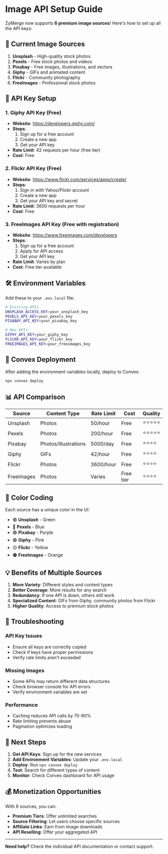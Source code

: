 # Image API Setup Guide

ZyMerge now supports **6 premium image sources**! Here's how to set up all the API keys:

## 🎯 Current Image Sources

1. **Unsplash** - High-quality stock photos
2. **Pexels** - Free stock photos and videos
3. **Pixabay** - Free images, illustrations, and vectors
4. **Giphy** - GIFs and animated content
5. **Flickr** - Community photography
6. **FreeImages** - Professional stock photos

## 🔑 API Key Setup

### 1. **Giphy API Key** (Free)
- **Website**: https://developers.giphy.com/
- **Steps**:
  1. Sign up for a free account
  2. Create a new app
  3. Get your API key
- **Rate Limit**: 42 requests per hour (free tier)
- **Cost**: Free

### 2. **Flickr API Key** (Free)
- **Website**: https://www.flickr.com/services/apps/create/
- **Steps**:
  1. Sign in with Yahoo/Flickr account
  2. Create a new app
  3. Get your API key and secret
- **Rate Limit**: 3600 requests per hour
- **Cost**: Free

### 3. **FreeImages API Key** (Free with registration)
- **Website**: https://www.freeimages.com/developers
- **Steps**:
  1. Sign up for a free account
  2. Apply for API access
  3. Get your API key
- **Rate Limit**: Varies by plan
- **Cost**: Free tier available

## 🛠️ Environment Variables

Add these to your `.env.local` file:

```bash
# Existing APIs
UNSPLASH_ACCESS_KEY=your_unsplash_key
PEXELS_API_KEY=your_pexels_key
PIXABAY_API_KEY=your_pixabay_key

# New APIs
GIPHY_API_KEY=your_giphy_key
FLICKR_API_KEY=your_flickr_key
FREEIMAGES_API_KEY=your_freeimages_key
```

## 🚀 Convex Deployment

After adding the environment variables locally, deploy to Convex:

```bash
npx convex deploy
```

## 📊 API Comparison

| Source | Content Type | Rate Limit | Cost | Quality |
|--------|-------------|------------|------|---------|
| Unsplash | Photos | 50/hour | Free | ⭐⭐⭐⭐⭐ |
| Pexels | Photos | 200/hour | Free | ⭐⭐⭐⭐⭐ |
| Pixabay | Photos/Illustrations | 5000/day | Free | ⭐⭐⭐⭐ |
| Giphy | GIFs | 42/hour | Free | ⭐⭐⭐⭐ |
| Flickr | Photos | 3600/hour | Free | ⭐⭐⭐⭐ |
| FreeImages | Photos | Varies | Free tier | ⭐⭐⭐⭐ |

## 🎨 Color Coding

Each source has a unique color in the UI:
- 🟢 **Unsplash** - Green
- 🔵 **Pexels** - Blue
- 🟣 **Pixabay** - Purple
- 🟣 **Giphy** - Pink
- 🟡 **Flickr** - Yellow
- 🟠 **FreeImages** - Orange

## 💡 Benefits of Multiple Sources

1. **More Variety**: Different styles and content types
2. **Better Coverage**: More results for any search
3. **Redundancy**: If one API is down, others still work
4. **Specialized Content**: GIFs from Giphy, community photos from Flickr
5. **Higher Quality**: Access to premium stock photos

## 🔧 Troubleshooting

### API Key Issues
- Ensure all keys are correctly copied
- Check if keys have proper permissions
- Verify rate limits aren't exceeded

### Missing Images
- Some APIs may return different data structures
- Check browser console for API errors
- Verify environment variables are set

### Performance
- Caching reduces API calls by 70-80%
- Rate limiting prevents abuse
- Pagination optimizes loading

## 🚀 Next Steps

1. **Get API Keys**: Sign up for the new services
2. **Add Environment Variables**: Update your `.env.local`
3. **Deploy**: Run `npx convex deploy`
4. **Test**: Search for different types of content
5. **Monitor**: Check Convex dashboard for API usage

## 💰 Monetization Opportunities

With 6 sources, you can:
- **Premium Tiers**: Offer unlimited searches
- **Source Filtering**: Let users choose specific sources
- **Affiliate Links**: Earn from image downloads
- **API Reselling**: Offer your aggregated API

---

**Need help?** Check the individual API documentation or contact support.